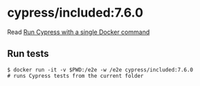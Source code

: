 <!--
WARNING: this file was autogenerated by generate-included-image.js using

    npm run add:included -- 7.6.0 cypress/browsers:node14.16.0-chrome89-ff86
-->

# cypress/included:7.6.0

Read [Run Cypress with a single Docker command][blog post url]

## Run tests

```shell
$ docker run -it -v $PWD:/e2e -w /e2e cypress/included:7.6.0
# runs Cypress tests from the current folder
```

[blog post url]: https://www.cypress.io/blog/2019/05/02/run-cypress-with-a-single-docker-command/
